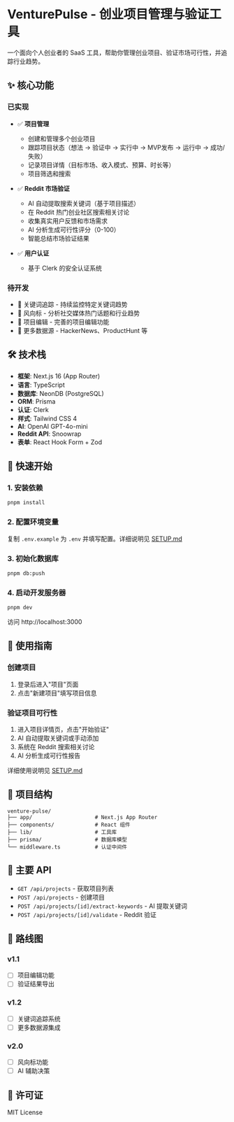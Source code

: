 # VenturePulse - 创业项目管理与验证工具

一个面向个人创业者的 SaaS 工具，帮助你管理创业项目、验证市场可行性，并追踪行业趋势。

## ✨ 核心功能

### 已实现

- ✅ **项目管理**
  - 创建和管理多个创业项目
  - 跟踪项目状态（想法 → 验证中 → 实行中 → MVP发布 → 运行中 → 成功/失败）
  - 记录项目详情（目标市场、收入模式、预算、时长等）
  - 项目筛选和搜索

- ✅ **Reddit 市场验证**
  - AI 自动提取搜索关键词（基于项目描述）
  - 在 Reddit 热门创业社区搜索相关讨论
  - 收集真实用户反馈和市场需求
  - AI 分析生成可行性评分（0-100）
  - 智能总结市场验证结果

- ✅ **用户认证**
  - 基于 Clerk 的安全认证系统

### 待开发

- 🚧 关键词追踪 - 持续监控特定关键词趋势
- 🚧 风向标 - 分析社交媒体热门话题和行业趋势
- 🚧 项目编辑 - 完善的项目编辑功能
- 🚧 更多数据源 - HackerNews、ProductHunt 等

## 🛠 技术栈

- **框架**: Next.js 16 (App Router)
- **语言**: TypeScript
- **数据库**: NeonDB (PostgreSQL)
- **ORM**: Prisma
- **认证**: Clerk
- **样式**: Tailwind CSS 4
- **AI**: OpenAI GPT-4o-mini
- **Reddit API**: Snoowrap
- **表单**: React Hook Form + Zod

## 🚀 快速开始

### 1. 安装依赖

```bash
pnpm install
```

### 2. 配置环境变量

复制 `.env.example` 为 `.env` 并填写配置。详细说明见 [SETUP.md](./SETUP.md)

### 3. 初始化数据库

```bash
pnpm db:push
```

### 4. 启动开发服务器

```bash
pnpm dev
```

访问 http://localhost:3000

## 📖 使用指南

### 创建项目

1. 登录后进入"项目"页面
2. 点击"新建项目"填写项目信息

### 验证项目可行性

1. 进入项目详情页，点击"开始验证"
2. AI 自动提取关键词或手动添加
3. 系统在 Reddit 搜索相关讨论
4. AI 分析生成可行性报告

详细使用说明见 [SETUP.md](./SETUP.md)

## 📁 项目结构

```
venture-pulse/
├── app/                    # Next.js App Router
├── components/             # React 组件
├── lib/                    # 工具库
├── prisma/                 # 数据库模型
└── middleware.ts           # 认证中间件
```

## 🔑 主要 API

- `GET /api/projects` - 获取项目列表
- `POST /api/projects` - 创建项目
- `POST /api/projects/[id]/extract-keywords` - AI 提取关键词
- `POST /api/projects/[id]/validate` - Reddit 验证

## 🎯 路线图

### v1.1
- [ ] 项目编辑功能
- [ ] 验证结果导出

### v1.2
- [ ] 关键词追踪系统
- [ ] 更多数据源集成

### v2.0
- [ ] 风向标功能
- [ ] AI 辅助决策

## 📄 许可证

MIT License
